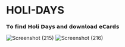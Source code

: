 # HOLI-DAYS
𝗧𝗼 𝗳𝗶𝗻𝗱 𝗛𝗼𝗹𝗶 𝗗𝗮𝘆𝘀 𝗮𝗻𝗱 𝗱𝗼𝘄𝗻𝗹𝗼𝗮𝗱 𝗲𝗖𝗮𝗿𝗱𝘀

![Screenshot (215)](https://user-images.githubusercontent.com/97297260/154622172-9ece9c1c-7987-4f99-a8e2-465381fa34e6.png)
![Screenshot (216)](https://user-images.githubusercontent.com/97297260/154622181-2f73c99f-40c4-469a-bb4b-40a916c13e8e.png)
